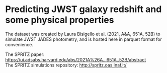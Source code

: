 # Predicting JWST galaxy redshift and some physical properties 

The dataset was created by Laura Bisigello et al. (2021, A&A, 651A, 52B) to simulate JWST JADES photometry, and is hosted here in parquet format for convenience. 

The SPRITZ paper: https://ui.adsabs.harvard.edu/abs/2021A%26A...651A..52B/abstract  
The SPRITZ simulations repository: http://spritz.oas.inaf.it/


